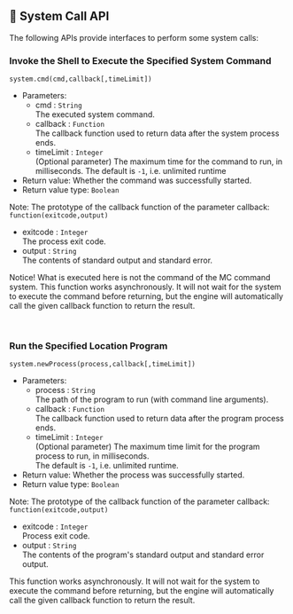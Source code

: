 ## 📡 System Call API 

The following APIs provide interfaces to perform some system calls:

### Invoke the Shell to Execute the Specified System Command

`system.cmd(cmd,callback[,timeLimit])`

- Parameters:
  - cmd : `String`  
    The executed system command.
  - callback : `Function`  
    The callback function used to return data after the system process ends.
  - timeLimit : `Integer`  
    (Optional parameter) The maximum time for the command to run, in milliseconds.
    The default is `-1`, i.e. unlimited runtime 
- Return value: Whether the command was successfully started.
- Return value type: `Boolean`

Note: The prototype of the callback function of the parameter callback: `function(exitcode,output)`  

- exitcode : `Integer`    
  The process exit code.
- output : `String`  
  The contents of standard output and standard error.

Notice! What is executed here is not the command of the MC command system.
This function works asynchronously. It will not wait for the system to execute the command before returning, but the engine will automatically call the given callback function to return the result. 

<br>

### Run the Specified Location Program

`system.newProcess(process,callback[,timeLimit])`

- Parameters:
  - process : `String`  
    The path of the program to run (with command line arguments).
  - callback : `Function`  
    The callback function used to return data after the program process ends.
  - timeLimit : `Integer`  
    (Optional parameter) The maximum time limit for the program process to run, in milliseconds.  
    The default is `-1`, i.e. unlimited runtime.
- Return value: Whether the process was successfully started.
- Return value type: `Boolean`

Note: The prototype of the callback function of the parameter callback: `function(exitcode,output)`  

- exitcode : `Integer`    
  Process exit code.
- output : `String`  
  The contents of the program's standard output and standard error output.

This function works asynchronously. It will not wait for the system to execute the command before returning, but the engine will automatically call the given callback function to return the result.

<br>